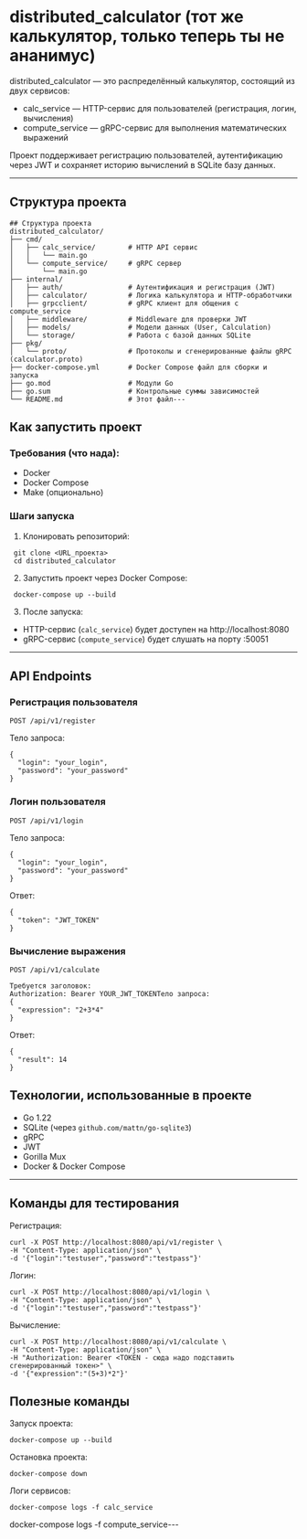# distributed_calculator (тот же калькулятор, только теперь ты не ананимус)

distributed_calculator — это распределённый калькулятор, состоящий из двух сервисов:
- calc_service — HTTP-сервис для пользователей (регистрация, логин, вычисления)
- compute_service — gRPC-сервис для выполнения математических выражений

Проект поддерживает регистрацию пользователей, аутентификацию через JWT и сохраняет историю вычислений в SQLite базу данных.

---

## Структура проекта
```
## Структура проекта
distributed_calculator/
├── cmd/
│   ├── calc_service/        # HTTP API сервис
│   │   └── main.go
│   └── compute_service/     # gRPC сервер
│       └── main.go
├── internal/
│   ├── auth/                # Аутентификация и регистрация (JWT)
│   ├── calculator/          # Логика калькулятора и HTTP-обработчики
│   ├── grpcclient/          # gRPC клиент для общения с compute_service
│   ├── middleware/          # Middleware для проверки JWT
│   ├── models/              # Модели данных (User, Calculation)
│   └── storage/             # Работа с базой данных SQLite
├── pkg/
│   └── proto/               # Протоколы и сгенерированные файлы gRPC (calculator.proto)
├── docker-compose.yml       # Docker Compose файл для сборки и запуска
├── go.mod                   # Модули Go
├── go.sum                   # Контрольные суммы зависимостей
└── README.md                # Этот файл---
```
## Как запустить проект

### Требования (что нада):

- Docker
- Docker Compose
- Make (опционально)

### Шаги запуска

1. Клонировать репозиторий:
  ```
   git clone <URL_проекта>
   cd distributed_calculator
```
   2. Запустить проект через Docker Compose:
  ```
   docker-compose up --build
```
   3. После запуска:
   - HTTP-сервис (`calc_service`) будет доступен на http://localhost:8080
   - gRPC-сервис (`compute_service`) будет слушать на порту :50051

---

## API Endpoints

### Регистрация пользователя

```
POST /api/v1/register
```
Тело запроса:
```
{
  "login": "your_login",
  "password": "your_password"
}
```
### Логин пользователя
```
POST /api/v1/login
```
Тело запроса:
```
{
  "login": "your_login",
  "password": "your_password"
}
```
Ответ:
```
{
  "token": "JWT_TOKEN"
}
```
### Вычисление выражения
```
POST /api/v1/calculate

Требуется заголовок:
Authorization: Bearer YOUR_JWT_TOKENТело запроса:
{
  "expression": "2+3*4"
}
```
Ответ:
```
{
  "result": 14
}
```

## Технологии, использованные в проекте

- Go 1.22
- SQLite (через `github.com/mattn/go-sqlite3`)
- gRPC
- JWT
- Gorilla Mux
- Docker & Docker Compose

---

## Команды для тестирования

Регистрация:
```
curl -X POST http://localhost:8080/api/v1/register \
-H "Content-Type: application/json" \
-d '{"login":"testuser","password":"testpass"}'
```
Логин:
```
curl -X POST http://localhost:8080/api/v1/login \
-H "Content-Type: application/json" \
-d '{"login":"testuser","password":"testpass"}'
```
Вычисление:
```
curl -X POST http://localhost:8080/api/v1/calculate \
-H "Content-Type: application/json" \
-H "Authorization: Bearer <TOKEN - сюда надо подставить сгенерированный токен>" \
-d '{"expression":"(5+3)*2"}'
```

## Полезные команды

Запуск проекта:
```
docker-compose up --build
```
Остановка проекта:
```
docker-compose down
```
Логи сервисов:
```
docker-compose logs -f calc_service
```
docker-compose logs -f compute_service---

